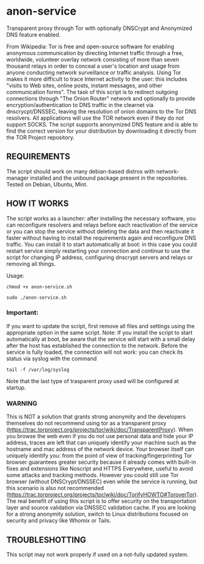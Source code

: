 # anon-service

Transparent proxy through Tor with optionally DNSCrypt and Anonymized DNS feature enabled.

From Wikipedia: Tor is free and open-source software for enabling anonymous
communication by directing Internet traffic through a free, worldwide, volunteer
overlay network consisting of more than seven thousand relays in order to 
conceal a user's location and usage from anyone conducting network surveillance
or traffic analysis. Using Tor makes it more difficult to trace Internet
activity to the user: this includes "visits to Web sites, online posts, instant 
messages, and other communication forms".
The task of this script is to redirect outgoing connections through "The Onion 
Router" network and optionally to provide encryption/authentication to DNS traffic 
in the clearnet via dnscrycpt/DNSSEC, leaving the resolution of onion domains to the 
Tor DNS resolvers.
All applications will use the TOR network even if they do not support SOCKS.
The script supports anonymized DNS feature and is able to find the correct 
version for your distribution by downloading it directly from the TOR Project 
repository.



## REQUIREMENTS


The script should work on many debian-based distros with network-manager installed
and the unbound package present in the repositories. Tested on Debian, Ubuntu, Mint.



## HOW IT WORKS

The script works as a launcher: after installing the necessary software, you can 
reconfigure resolvers and relays before each reactivation of the service or you can
stop the service without deleting the data and then reactivate it faster without 
having to install the requirements again and reconfigure DNS traffic.
You can install it to start automatically at boot: in this case you could restart
service simply restarting your connection and continue to use the script for
changing IP address, configuring dnscrypt servers and relays or removing all things.

Usage:

```
chmod +x anon-service.sh
```
```
sudo ./anon-service.sh
```

### Important: 
If you want to update the script, first remove all files and settings using the 
appropriate option in the same script.
Note:
If you install the script to start automatically at boot, be aware that the service 
will start with a small delay after the host has established the connection to the 
network. Before the service is fully loaded, the connection will not work: you can 
check its status via syslog with the command

```
tail -f /var/log/syslog
```

Note that the last type of trasparent proxy used will be configured at startup.


### WARNING

This is NOT a solution that grants strong anonymity and the developers themselves 
do not recommend using tor as a transparent proxy
(https://trac.torproject.org/projects/tor/wiki/doc/TransparentProxy).
When you browse the web even if you do not use personal data and hide your IP address,
traces are left that can uniquely identify your machine such as the hostname and mac 
address of the network device. Your browser itself can uniquely identify you: from 
the point of view of tracking/fingerprinting Tor browser guarantees greater security 
because it already comes with built-in fixes and extensions like Noscript and HTTPS 
Everywhere, useful to avoid some attacks and tracking methods.
However you could still use Tor browser (without DNSCrypt/DNSSEC) even while the
service is running, but this scenario is also not recommended
(https://trac.torproject.org/projects/tor/wiki/doc/TorifyHOWTO#ToroverTor).
The real benefit of using this script is to offer security on the transportation 
layer and source validation via DNSSEC validation cache.
If you are looking for a strong anonymity solution, switch to Linux distributions 
focused on security and privacy like Whomix or Tails.

## TROUBLESHOTTING

This script may not work properly if used on a not-fully updated system.

